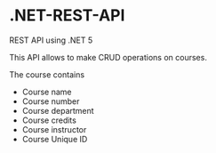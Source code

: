 # .NET-REST-API

REST API using .NET 5

This API allows to make CRUD operations on courses.

The course contains 
- Course name
- Course number
- Course department
- Course credits
- Course instructor
- Course Unique ID
